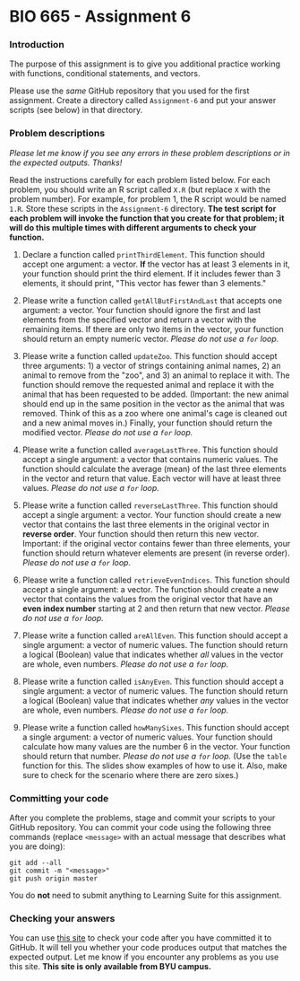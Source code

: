 # BIO 665 - Assignment 6

### Introduction

The purpose of this assignment is to give you additional practice working with functions, conditional statements, and vectors.

Please use the *same* GitHub repository that you used for the first assignment. Create a directory called `Assignment-6` and put your answer scripts (see below) in that directory.

### Problem descriptions

*Please let me know if you see any errors in these problem descriptions or in the expected outputs. Thanks!*

Read the instructions carefully for each problem listed below. For each problem, you should write an R script called `X.R` (but replace `X` with the problem number). For example, for problem 1, the R script would be named `1.R`. Store these scripts in the `Assignment-6` directory. **The test script for each problem will invoke the function that you create for that problem; it will do this multiple times with different arguments to check your function.**

1. Declare a function called `printThirdElement`. This function should accept one argument: a vector. **If** the vector has at least 3 elements in it, your function should print the third element. If it includes fewer than 3 elements, it should print, "This vector has fewer than 3 elements."

2. Please write a function called `getAllButFirstAndLast` that accepts one argument: a vector. Your function should ignore the first and last elements from the specified vector and return a vector with the remaining items. If there are only two items in the vector, your function should return an empty numeric vector. *Please do not use a `for` loop.*

3. Please write a function called `updateZoo`. This function should accept three arguments: 1) a vector of strings containing animal names, 2) an animal to remove from the "zoo", and 3) an animal to replace it with. The function should remove the requested animal and replace it with the animal that has been requested to be added. (Important: the new animal should end up in the same position in the vector as the animal that was removed. Think of this as a zoo where one animal's cage is cleaned out and a new animal moves in.) Finally, your function should return the modified vector. *Please do not use a `for` loop.*

4. Please write a function called `averageLastThree`. This function should accept a single argument: a vector that contains numeric values. The function should calculate the average (mean) of the last three elements in the vector and return that value. Each vector will have at least three values. *Please do not use a `for` loop.*

5. Please write a function called `reverseLastThree`. This function should accept a single argument: a vector. Your function should create a new vector that contains the last three elements in the original vector in **reverse order**. Your function should then return this new vector. Important: if the original vector contains fewer than three elements, your function should return whatever elements are present (in reverse order). *Please do not use a `for` loop.*

6. Please write a function called `retrieveEvenIndices`. This function should accept a single argument: a vector. The function should create a new vector that contains the values from the original vector that have an **even index number** starting at 2 and then return that new vector. *Please do not use a `for` loop.*

7. Please write a function called `areAllEven`. This function should accept a single argument: a vector of numeric values. The function should return a logical (Boolean) value that indicates whether *all* values in the vector are whole, even numbers. *Please do not use a `for` loop.*

8. Please write a function called `isAnyEven`. This function should accept a single argument: a vector of numeric values. The function should return a logical (Boolean) value that indicates whether *any* values in the vector are whole, even numbers. *Please do not use a `for` loop.*

9. Please write a function called `howManySixes`. This function should accept a single argument: a vector of numeric values. Your function should calculate how many values are the number 6 in the vector. Your function should return that number. *Please do not use a `for` loop.* (Use the `table` function for this. The slides show examples of how to use it. Also, make sure to check for the scenario where there are zero sixes.)

### Committing your code

After you complete the problems, stage and commit your scripts to your GitHub repository. You can commit your code using the following three commands (replace `<message>` with an actual message that describes what you are doing):

```
git add --all
git commit -m "<message>"
git push origin master
```

You do **not** need to submit anything to Learning Suite for this assignment.

### Checking your answers

You can use [this site](http://bonsai.byu.edu:9000) to check your code after you have committed it to GitHub. It will tell you whether your code produces output that matches the expected output. Let me know if you encounter any problems as you use this site. **This site is only available from BYU campus.**
